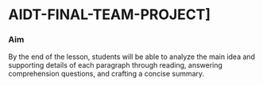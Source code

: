 # AIDT-FINAL-TEAM-PROJECT]
### Aim  
By the end of the lesson, students will be able to analyze the main idea and supporting details of each paragraph through reading, answering comprehension questions, and crafting a concise summary.
